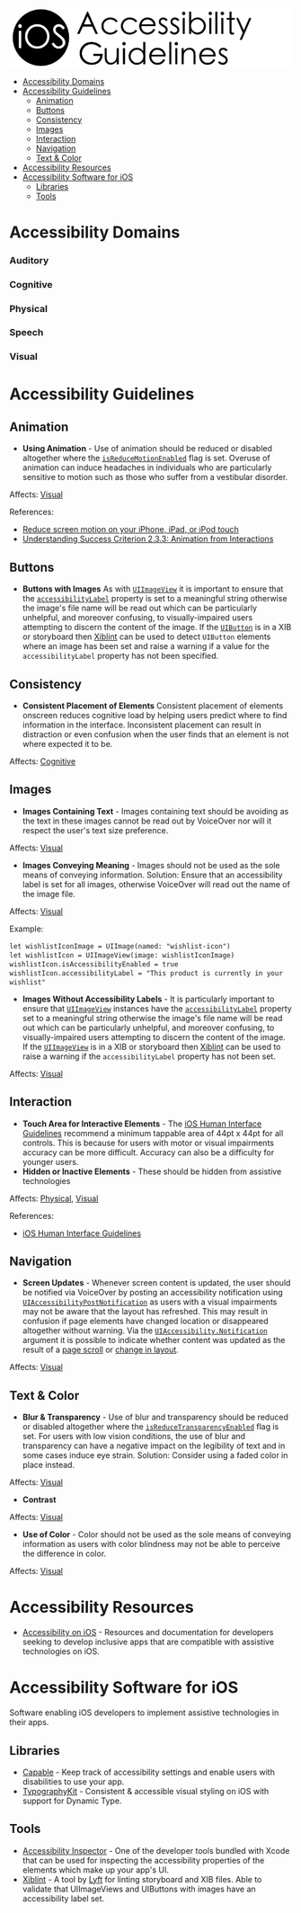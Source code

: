 ![iOS Accessibility Guidelines](https://github.com/rwbutler/iOSAccessibilityGuidelines/raw/master/docs/images/ios-accessibility-guidelines-banner.png)

- [Accessibility Domains](#accessibility-domains)
- [Accessibility Guidelines](#accessibility-guidelines)
    - [Animation](#animation)
    - [Buttons](#buttons)
    - [Consistency](#consistency)
    - [Images](#images)
    - [Interaction](#interaction)
    - [Navigation](#navigation)
    - [Text & Color](#text--color)
- [Accessibility Resources](#accessibility-resources)
- [Accessibility Software for iOS](#accessibility-software-for-ios)
    - [Libraries](#libraries)
    - [Tools](#tools)

# Accessibility Domains
### Auditory
### Cognitive 
### Physical
### Speech
### Visual

# Accessibility Guidelines
## Animation

- __Using Animation__ - Use of animation should be reduced or disabled altogether where the [`isReduceMotionEnabled`](https://developer.apple.com/documentation/uikit/uiaccessibility/1615133-isreducemotionenabled) flag is set. Overuse of animation can induce headaches in individuals who are particularly sensitive to motion such as those who suffer from a vestibular disorder.

Affects: [Visual](#Visual)


References: 

- [Reduce screen motion on your iPhone, iPad, or iPod touch](https://support.apple.com/en-gb/HT202655)
- [Understanding Success Criterion 2.3.3: Animation from Interactions](https://www.w3.org/WAI/WCAG21/Understanding/animation-from-interactions.html)

## Buttons
- __Buttons with Images__ As with [`UIImageView`](https://developer.apple.com/documentation/uikit/uiimageview) it is important to ensure that the [`accessibilityLabel`](https://developer.apple.com/documentation/objectivec/nsobject/1615181-accessibilitylabel) property is set to a meaningful string otherwise the image's file name will be read out which can be particularly unhelpful, and moreover confusing, to visually-impaired users attempting to discern the content of the image. If the [`UIButton`](https://developer.apple.com/documentation/uikit/uibutton) is in a XIB or storyboard then [Xiblint](https://github.com/lyft/xiblint) can be used to detect `UIButton` elements where an image has been set and raise a warning if a value for the `accessibilityLabel` property has not been specified.

## Consistency
- __Consistent Placement of Elements__ Consistent placement of elements onscreen reduces cognitive load by helping users predict where to find information in the interface. Inconsistent placement can result in distraction or even confusion when the user finds that an element is not where expected it to be.

Affects: [Cognitive](#Cognitive)

## Images

- __Images Containing Text__ - Images containing text should be avoiding as the text in these images cannot be read out by VoiceOver nor will it respect the user's text size preference. 

Affects: [Visual](#Visual)

- __Images Conveying Meaning__ - Images should not be used as the sole means of conveying information. Solution: Ensure that an accessibility label is set for all images, otherwise VoiceOver will read out the name of the image file. 

Affects: [Visual](#Visual)

Example:

```
let wishlistIconImage = UIImage(named: "wishlist-icon")
let wishlistIcon = UIImageView(image: wishlistIconImage)
wishlistIcon.isAccessibilityEnabled = true
wishlistIcon.accessibilityLabel = "This product is currently in your wishlist"
```

- __Images Without Accessibility Labels__ - It is particularly important to ensure that [`UIImageView`](https://developer.apple.com/documentation/uikit/uiimageview) instances have the [`accessibilityLabel`](https://developer.apple.com/documentation/objectivec/nsobject/1615181-accessibilitylabel) property set to a meaningful string otherwise the image's file name will be read out which can be particularly unhelpful, and moreover confusing, to visually-impaired users attempting to discern the content of the image. If the [`UIImageView`](https://developer.apple.com/documentation/uikit/uiimageview) is in a XIB or storyboard then [Xiblint](https://github.com/lyft/xiblint) can be used to raise a warning if the `accessibilityLabel` property has not been set.

Affects: [Visual](#Visual)

## Interaction
- __Touch Area for Interactive Elements__ - The [iOS Human Interface Guidelines](https://developer.apple.com/design/human-interface-guidelines/ios/visual-design/adaptivity-and-layout/) recommend a minimum tappable area of 44pt x 44pt for all controls. This is because for users with motor or visual impairments accuracy can be more difficult. Accuracy can also be a difficulty for younger users. 
- __Hidden or Inactive Elements__ - These should be hidden from assistive technologies

Affects: [Physical](#Physical), [Visual](#Visual) 

References: 

- [iOS Human Interface Guidelines](https://developer.apple.com/design/human-interface-guidelines/ios/visual-design/adaptivity-and-layout/)

## Navigation
- __Screen Updates__ - Whenever screen content is updated, the user should be notified via VoiceOver by posting an accessibility notification using [`UIAccessibilityPostNotification`](https://developer.apple.com/documentation/uikit/uiaccessibility/1615194-post) as users with a visual impairments may not be aware that the layout has refreshed. This may result in confusion if page elements have changed location or disappeared altogether without warning. Via the [`UIAccessibility.Notification`](https://developer.apple.com/documentation/uikit/uiaccessibility/notification) argument it is possible to indicate whether content was updated as the result of a [page scroll](https://developer.apple.com/documentation/uikit/uiaccessibility/notification/1620190-pagescrolled) or [change in layout](https://developer.apple.com/documentation/uikit/uiaccessibility/notification/1620186-layoutchanged).

Affects: [Visual](#Visual) 


## Text & Color

- __Blur & Transparency__ - Use of blur and transparency should be reduced or disabled altogether where the [`isReduceTransparencyEnabled`](https://developer.apple.com/documentation/uikit/uiaccessibility/1615074-isreducetransparencyenabled) flag is set. For users with low vision conditions, the use of blur and transparency can have a negative impact on the legibility of text and in some cases induce eye strain. Solution: Consider using a faded color in place instead. 

Affects: [Visual](#Visual)

- __Contrast__

Affects: [Visual](#Visual)

- __Use of Color__ - Color should not be used as the sole means of conveying information as users with color blindness may not be able to perceive the difference in color.

Affects: [Visual](#Visual)

# Accessibility Resources
- [Accessibility on iOS](https://developer.apple.com/accessibility/ios/) - Resources and documentation for developers seeking to develop inclusive apps that are compatible with assistive technologies on iOS.

# Accessibility Software for iOS

Software enabling iOS developers to implement assistive technologies in their apps.

## Libraries
- [Capable](https://github.com/chrs1885/Capable) - Keep track of accessibility settings and enable users with disabilities to use your app.
- [TypographyKit](https://github.com/rwbutler/TypographyKit) - Consistent & accessible visual styling on iOS with support for Dynamic Type.

## Tools
- [Accessibility Inspector](https://developer.apple.com/xcode/) - One of the developer tools bundled with Xcode that can be used for inspecting the accessibility properties of the elements which make up your app's UI.
- [Xiblint](https://github.com/lyft/xiblint) - A tool by [Lyft](https://github.com/lyft) for linting storyboard and XIB files. Able to validate that UIImageViews and UIButtons with images have an accessibility label set.